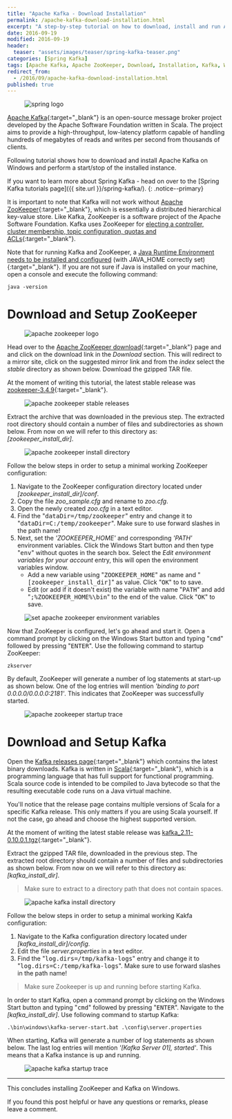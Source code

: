 ```yaml
---
title: "Apache Kafka - Download Installation"
permalink: /apache-kafka-download-installation.html
excerpt: "A step-by-step tutorial on how to download, install and run Apache Kafka on Windows."
date: 2016-09-19
modified: 2016-09-19
header:
  teaser: "assets/images/teaser/spring-kafka-teaser.png"
categories: [Spring Kafka]
tags: [Apache Kafka, Apache ZooKeeper, Download, Installation, Kafka, Windows, ZooKeeper]
redirect_from:
  - /2016/09/apache-kafka-download-installation.html
published: true
---
```


<figure>
    <img src="{{ site.url }}/assets/images/logos/apache-kafka-logo.jpg" alt="spring logo" class="logo">
</figure>

[Apache Kafka](http://kafka.apache.org/){:target="_blank"} is an open-source message broker project developed by the Apache Software Foundation written in Scala. The project aims to provide a high-throughput, low-latency platform capable of handling hundreds of megabytes of reads and writes per second from thousands of clients.

Following tutorial shows how to download and install Apache Kafka on Windows and perform a start/stop of the installed instance.

If you want to learn more about Spring Kafka - head on over to the [Spring Kafka tutorials page]({{ site.url }}/spring-kafka/).
{: .notice--primary}

It is important to note that Kafka will not work without [Apache ZooKeeper](https://zookeeper.apache.org/){:target="_blank"}, which is essentially a distributed hierarchical key-value store. Like Kafka, ZooKeeper is a software project of the Apache Software Foundation. Kafka uses ZooKeeper for [electing a controller, cluster membership, topic configuration, quotas and ACLs](https://www.quora.com/What-is-the-actual-role-of-ZooKeeper-in-Kafka){:target="_blank"}.

Note that for running Kafka and ZooKeeper, a [Java Runtime Environment needs to be installed and configured](http://www.oracle.com/technetwork/java/javase/downloads/index.html) (with JAVA_HOME correctly set){:target="_blank"}. If you are not sure if Java is installed on your machine, open a console and execute the following command:

``` plaintext
java -version
```

# Download and Setup ZooKeeper

<figure>
    <img src="{{ site.url }}/assets/images/logos/apache-zookeeper-logo.jpg" alt="apache zookeeper logo">
</figure>

Head over to the [Apache ZooKeeper download](https://zookeeper.apache.org/releases.html){:target="_blank"} page and and click on the download link in the <var>Download</var> section. This will redirect to a mirror site, click on the suggested mirror link and from the <var>index</var> select the <var>stable</var> directory as shown below. Download the gzipped TAR file.

At the moment of writing this tutorial, the latest stable release was [zookeeper-3.4.9](http://www-us.apache.org/dist/zookeeper/stable/){:target="_blank"}.

<figure>
    <img src="{{ site.url }}/assets/images/spring-kafka/apache-zookeeper-stable-releases.png" alt="apache zookeeper stable releases">
</figure>

Extract the archive that was downloaded in the previous step. The extracted root directory should contain a number of files and subdirectories as shown below. From now on we will refer to this directory as: <var>[zookeeper_install_dir]</var>.

<figure>
    <img src="{{ site.url }}/assets/images/spring-kafka/apache-zookeeper-install-directory.png" alt="apache zookeeper install directory">
</figure>

Follow the below steps in order to setup a minimal working ZooKeeper configuration:
1. Navigate to the ZooKeeper configuration directory located under <var>[zookeeper_install_dir]/conf</var>.
2. Copy the file <var>zoo_sample.cfg</var> and rename to <var>zoo.cfg</var>.
3. Open the newly created <var>zoo.cfg</var> in a text editor.
4. Find the "<kbd>dataDir=/tmp/zookeeper</kbd>" entry and change it to "<kbd>dataDir=C:/temp/zookeeper</kbd>". Make sure to use forward slashes in the path name!
5. Next, set the <var>'ZOOKEEPER_HOME'</var> and corresponding <var>'PATH'</var> environment variables. Click the Windows Start button and then type "<kbd>env</kbd>" without quotes in the search box. Select the <var>Edit environment variables for your account</var> entry, this will open the environment variables window. 
    * Add a new variable using "<kbd>ZOOKEEPER_HOME</kbd>" as name and "<kbd>[zookeeper_install_dir]</kbd>" as value. Click "<kbd>OK</kbd>" to to save.
    * Edit (or add if it doesn't exist) the variable with name "<kbd>PATH</kbd>" and add "<kbd>;%ZOOKEEPER_HOME%\bin</kbd>" to the end of the value. Click "<kbd>OK</kbd>" to save.

<figure>
    <img src="{{ site.url }}/assets/images/spring-kafka/set-apache-zookeeper-environment-variables.png" alt="set apache zookeeper environment variables">
</figure>

Now that ZooKeeper is configured, let's go ahead and start it. Open a command prompt by clicking on the Windows Start button and typing "<kbd>cmd</kbd>" followed by pressing "<kbd>ENTER</kbd>". Use the following command to startup ZooKeeper:

``` plaintext
zkserver
```

By default, ZooKeeper will generate a number of log statements at start-up as shown below. One of the log entries will mention <var>'binding to port 0.0.0.0/0.0.0.0:2181'</var>. This indicates that ZooKeeper was successfully started.

<figure>
    <img src="{{ site.url }}/assets/images/spring-kafka/apache-zookeeper-startup-trace.png" alt="apache zookeeper startup trace">
</figure>

# Download and Setup Kafka

Open the [Kafka releases page](http://kafka.apache.org/downloads.html){:target="_blank"} which contains the latest binary downloads. Kafka is written in [Scala](https://www.scala-lang.org/){:target="_blank"}, which is a programming language that has full support for functional programming. Scala source code is intended to be compiled to Java bytecode so that the resulting executable code runs on a Java virtual machine.

You'll notice that the release page contains multiple versions of Scala for a specific Kafka release. This only matters if you are using Scala yourself. If not the case, go ahead and choose the highest supported version.

At the moment of writing the latest stable release was [kafka_2.11-0.10.0.1.tgz](https://www.apache.org/dyn/closer.cgi?path=/kafka/0.10.0.1/kafka_2.11-0.10.0.1.tgz){:target="_blank"}.

Extract the gzipped TAR file, downloaded in the previous step. The extracted root directory should contain a number of files and subdirectories as shown below. From now on we will refer to this directory as: <var>[kafka_install_dir]</var>.

> Make sure to extract to a directory path that does not contain spaces.

<figure>
    <img src="{{ site.url }}/assets/images/spring-kafka/apache-kafka-install-directory.png" alt="apache kafka install directory">
</figure>

Follow the below steps in order to setup a minimal working Kakfa configuration: 
1. Navigate to the Kafka configuration directory located under <var>[kafka_install_dir]/config</var>.
2. Edit the file <var>server.properties</var> in a text editor.
3. Find the "<kbd>log.dirs=/tmp/kafka-logs</kbd>" entry and change it to "<kbd>log.dirs=C:/temp/kafka-logs</kbd>". Make sure to use forward slashes in the path name!

> Make sure Zookeeper is up and running before starting Kafka.

In order to start Kafka, open a command prompt by clicking on the Windows Start button and typing "<kbd>cmd</kbd>" followed by pressing "<kbd>ENTER</kbd>". Navigate to the <var>[kafka_install_dir]</var>. Use following command to startup Kafka:

``` plaintext
.\bin\windows\kafka-server-start.bat .\config\server.properties
```

When starting, Kafka will generate a number of log statements as shown below. The last log entries will mention <var>'[Kafka Server 01], started'</var>. This means that a Kafka instance is up and running.

<figure>
    <img src="{{ site.url }}/assets/images/spring-kafka/apache-kafka-startup-trace.png" alt="apache kafka startup trace">
</figure>

---

This concludes installing ZooKeeper and Kafka on Windows.

If you found this post helpful or have any questions or remarks, please leave a comment.
